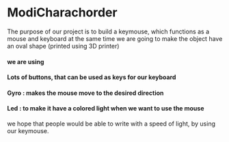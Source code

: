 # ModiCharachorder
The purpose of our project is to build a keymouse, which functions as a mouse and keyboard at the same time
we are going to make the object have an oval shape (printed using 3D printer)
#### we are using 
#### Lots of buttons, that can be used as keys for our keyboard 
#### Gyro : makes the mouse move to the desired direction
#### Led : to make it have a colored light when we want to use the mouse

we hope that people would be able to write with a speed of light, by using our keymouse.

